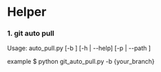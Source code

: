# Helper

### 1. git auto pull

Usage: auto_pull.py [-b <branch name>] [-h | --help] [-p | --path <path>]

example
$ python git_auto_pull.py -b {your_branch}


